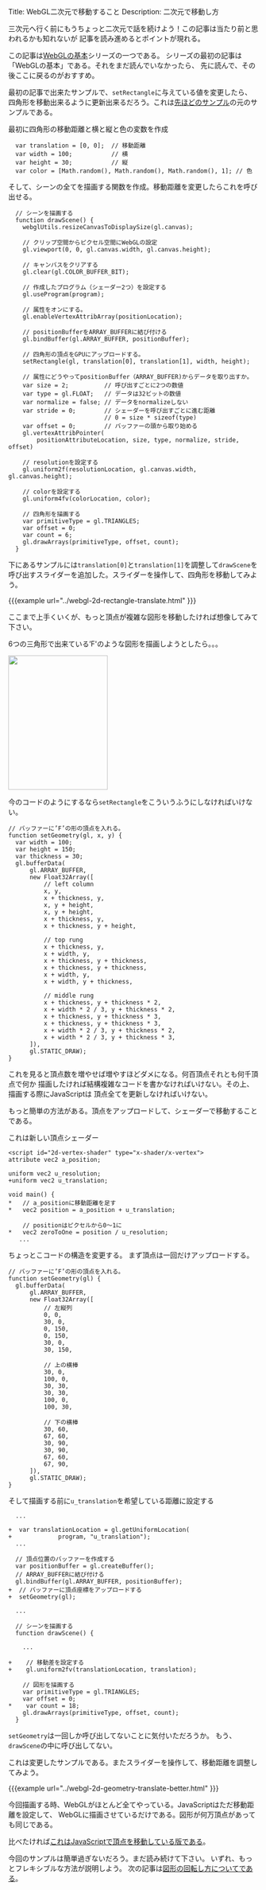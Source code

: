 Title: WebGL二次元で移動すること
Description: 二次元で移動し方

三次元へ行く前にもうちょっと二次元で話を続けよう！この記事は当たり前と思われるかも知れないが
記事を読み進めるとポイントが現れる。

この記事は[WebGLの基本](webgl-fundamentals.html)シリーズの一つである。
シリーズの最初の記事は「WebGLの基本」である。それをまだ読んでいなかったら、
先に読んで、その後ここに戻るのがおすすめ。

最初の記事で出来たサンプルで、`setRectangle`に与えている値を変更したら、
四角形を移動出来るように更新出来るだろう。これは[先ほどのサンプル](webgl-fundamentals.html)の元のサンプルである。

最初に四角形の移動距離と横と縦と色の変数を作成

```
  var translation = [0, 0];  // 移動距離
  var width = 100;           // 横
  var height = 30;           // 縦
  var color = [Math.random(), Math.random(), Math.random(), 1]; // 色
```

そして、シーンの全てを描画する関数を作成。移動距離を変更したらこれを呼び出せる。

```
  // シーンを描画する
  function drawScene() {
    webglUtils.resizeCanvasToDisplaySize(gl.canvas);

    // クリップ空間からピクセル空間にWebGLの設定
    gl.viewport(0, 0, gl.canvas.width, gl.canvas.height);

    // キャンバスをクリアする
    gl.clear(gl.COLOR_BUFFER_BIT);

    // 作成したプログラム（シェーダー2つ）を設定する
    gl.useProgram(program);

    // 属性をオンにする。
    gl.enableVertexAttribArray(positionLocation);

    // positionBufferをARRAY_BUFFERに結び付ける
    gl.bindBuffer(gl.ARRAY_BUFFER, positionBuffer);

    // 四角形の頂点をGPUにアップロードする。
    setRectangle(gl, translation[0], translation[1], width, height);

    // 属性にどうやってpositionBuffer（ARRAY_BUFFER)からデータを取り出すか。
    var size = 2;          // 呼び出すごとに2つの数値
    var type = gl.FLOAT;   // データは32ビットの数値
    var normalize = false; // データをnormalizeしない
    var stride = 0;        // シェーダーを呼び出すごとに進む距離
                           // 0 = size * sizeof(type)
    var offset = 0;        // バッファーの頭から取り始める
    gl.vertexAttribPointer(
        positionAttributeLocation, size, type, normalize, stride, offset)

    // resolutionを設定する
    gl.uniform2f(resolutionLocation, gl.canvas.width, gl.canvas.height);

    // colorを設定する
    gl.uniform4fv(colorLocation, color);

    // 四角形を描画する
    var primitiveType = gl.TRIANGLES;
    var offset = 0;
    var count = 6;
    gl.drawArrays(primitiveType, offset, count);
  }
```

下にあるサンプルには`translation[0]`と`translation[1]`を調整して`drawScene`を呼び出すスライダーを追加した。スライダーを操作して、四角形を移動してみよう。

{{{example url="../webgl-2d-rectangle-translate.html" }}}

ここまで上手くいくが、もっと頂点が複雑な図形を移動したければ想像してみて下さい。

6つの三角形で出来ている’F'のような図形を描画しようとしたら。。。

<img src="../resources/polygon-f.svg" width="200" height="270" class="webgl_center">

今のコードのようにするなら`setRectangle`をこういうふうにしなければいけない。

```
// バッファーに’F’の形の頂点を入れる。
function setGeometry(gl, x, y) {
  var width = 100;
  var height = 150;
  var thickness = 30;
  gl.bufferData(
      gl.ARRAY_BUFFER,
      new Float32Array([
          // left column
          x, y,
          x + thickness, y,
          x, y + height,
          x, y + height,
          x + thickness, y,
          x + thickness, y + height,

          // top rung
          x + thickness, y,
          x + width, y,
          x + thickness, y + thickness,
          x + thickness, y + thickness,
          x + width, y,
          x + width, y + thickness,

          // middle rung
          x + thickness, y + thickness * 2,
          x + width * 2 / 3, y + thickness * 2,
          x + thickness, y + thickness * 3,
          x + thickness, y + thickness * 3,
          x + width * 2 / 3, y + thickness * 2,
          x + width * 2 / 3, y + thickness * 3,
      ]),
      gl.STATIC_DRAW);
}
```

これを見ると頂点数を増やせば増やすほどダメになる。何百頂点それとも何千頂点で何か
描画したければ結構複雑なコードを書かなければいけない。その上、描画する際にJavaScriptは
頂点全てを更新しなければいけない。

もっと簡単の方法がある。頂点をアップロードして、シェーダーで移動することである。

これは新しい頂点シェーダー

```
<script id="2d-vertex-shader" type="x-shader/x-vertex">
attribute vec2 a_position;

uniform vec2 u_resolution;
+uniform vec2 u_translation;

void main() {
*   // a_positionに移動距離を足す
*   vec2 position = a_position + u_translation;

    // positionはピクセルから0〜1に
*   vec2 zeroToOne = position / u_resolution;
   ...
```

ちょっとこコードの構造を変更する。 まず頂点は一回だけアップロードする。

```
// バッファーに’F’の形の頂点を入れる。
function setGeometry(gl) {
  gl.bufferData(
      gl.ARRAY_BUFFER,
      new Float32Array([
          // 左縦列
          0, 0,
          30, 0,
          0, 150,
          0, 150,
          30, 0,
          30, 150,

          // 上の横棒
          30, 0,
          100, 0,
          30, 30,
          30, 30,
          100, 0,
          100, 30,

          // 下の横棒
          30, 60,
          67, 60,
          30, 90,
          30, 90,
          67, 60,
          67, 90,
      ]),
      gl.STATIC_DRAW);
}
```

そして描画する前に`u_translation`を希望している距離に設定する

```
  ...

+  var translationLocation = gl.getUniformLocation(
+             program, "u_translation");
  ...

  // 頂点位置のバッファーを作成する
  var positionBuffer = gl.createBuffer();
  // ARRAY_BUFFERに結び付ける
  gl.bindBuffer(gl.ARRAY_BUFFER, positionBuffer);
+  // バッファーに頂点座標をアップロードする
+  setGeometry(gl);

  ...

  // シーンを描画する
  function drawScene() {

    ...

+    // 移動差を設定する
+    gl.uniform2fv(translationLocation, translation);

    // 図形を描画する
    var primitiveType = gl.TRIANGLES;
    var offset = 0;
*    var count = 18;
    gl.drawArrays(primitiveType, offset, count);
  }
```

`setGeometry`は一回しか呼び出してないことに気付いただろうか。
もう、`drawScene`の中に呼び出してない。

これは変更したサンプルである。またスライダーを操作して、移動距離を調整してみよう。 

{{{example url="../webgl-2d-geometry-translate-better.html" }}}

今回描画する時、WebGLがほとんど全てやっている。JavaScriptはただ移動距離を設定して、
WebGLに描画させているだけである。図形が何万頂点があっても同じである。

比べたければ[これはJavaScriptで頂点を移動している版である](../webgl-2d-geometry-translate.html)。

今回のサンプルは簡単過ぎないだろう。まだ読み続けて下さい。
いずれ、もっとフレキシブルな方法が説明しよう。
次の記事は[図形の回転し方についてである](webgl-2d-rotation.html)。


